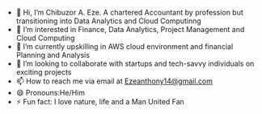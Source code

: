- 👋 Hi, I’m Chibuzor A. Eze. A chartered Accountant by profession but transitioning into Data Analytics and Cloud Computinng
- 👀 I’m interested in Finance, Data Analytics, Project Management and Cloud Computing
- 🌱 I’m currently upskilling in AWS cloud environment and financial Planning and Analysis
- 💞️ I’m looking to collaborate with startups and tech-savvy individuals on exciting projects 
- 📫 How to reach me via email at Ezeanthony14@gmail.com
- 😄 Pronouns:He/Him
- ⚡ Fun fact: I love nature, life and a Man United Fan

<!---
Chibuzoreze/Chibuzoreze is a ✨ special ✨ repository because its `README.md` (this file) appears on your GitHub profile.
You can click the Preview link to take a look at your changes.
--->
